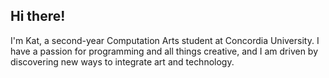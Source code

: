 ## Hi there!

I'm Kat, a second-year Computation Arts student at Concordia University. I have a passion for programming and all things creative, and I am driven by discovering new ways to integrate art and technology. 
